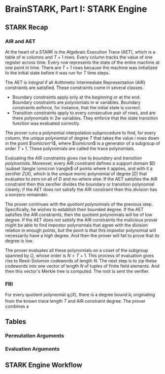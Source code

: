 # BrainSTARK, Part I: STARK Engine

## STARK Recap

### AIR and AET

At the heart of a STARK is the Algebraic Execution Trace (AET), which is a table of $\mathsf{w}$ columns and $T+1$ rows. Every column tracks the value of one register across time. Every row represents the state of the entire machine at one point in time. There are $T+1$ rows because the machine was initialized to the initial state before it was run for $T$ time steps.

The AET is *integral* if all Arithmetic Intermediate Representation (AIR) constraints are satisfied. These constraints come in several classes.

 - Boundary constraints apply only at the beginning or at the end. Boundary constraints are polynomials in $\mathsf{w}$ variables. Boundary constraints enforce, for instance, that the initial state is correct.
 - Transition constraints apply to every consecutive pair of rows, and are there polynomials in $2\mathsf{w}$ variables. They enforce that the state transition function was evaluated correctly.

The prover runs a polynomial interpolation subprocedure to find, for every column, the unique polynomial of degree $T$ that takes the value $i$ rows down in the point $\omicron^i$, where $\omicron$ is a generator of a subgroup of order $T+1$. These polynomials are called the trace polynomials.

Evaluating the AIR constraints gives rise to *boundary* and *transition polynomials*. Moreover, every AIR constraint defines a support domain $D \subset \langle \omicron \rangle$ of points where it applies, and with it a zerofier $Z(X)$, which is the unique monic polynomial of degree $|D|$ that evaluates to zero on all of $D$ and no-where else. If the AET satisfies the AIR constraint then this zerofier divides the boundary or transition polynomial cleanly; if the AET does not satisfy the AIR constraint then this division has a nonzero remainder.

The prover continues with the *quotient polynomials* of the previous step. Specifically, he wishes to establish their bounded degree. If the AET satisfies the AIR constraints, then the quotient polynomials will be of low degree. If the AET does not satisfy the AIR constraints the malicious prover might be able to find impostor polynomials that agree with the division relation in enough points, but the point is that this impostor polynomial will necessarily have a *high* degree. And then the prover will fail to prove that its degree is low.

The prover evaluates all these polynomials on a coset of the subgroup spanned by $\Omega$, whose order is $N > T+1$. This process of evaluation gives rise to Reed-Solomon codewords of length $N$. The next step is to zip these codewords into one vector of length $N$ of tuples of finite field elements. And then this vector's Merkle tree is computed. The root is sent the verifier.

### FRI

For every quotient polynomial $q_i(X)$, there is a degree bound $b_i$ originating from the known trace length $T$ and AIR constraint degree. The prover combines a

## Tables

### Permutation Arguments

### Evaluation Arguments

## STARK Engine Workflow

